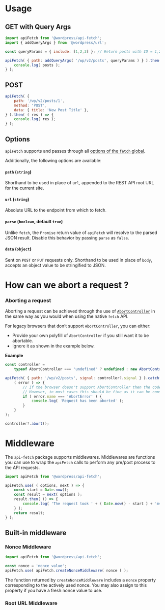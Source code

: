 # Usage

## GET with Query Args

```js
import apiFetch from '@wordpress/api-fetch';
import { addQueryArgs } from '@wordpress/url';

const queryParams = { include: [1,2,3] }; // Return posts with ID = 1,2,3.

apiFetch( { path: addQueryArgs( '/wp/v2/posts', queryParams ) } ).then( ( posts ) => {
    console.log( posts );
} );
```

## POST

```js
apiFetch( {
    path: '/wp/v2/posts/1',
    method: 'POST',
    data: { title: 'New Post Title' },
} ).then( ( res ) => {
    console.log( res );
} );
```

## Options

`apiFetch` supports and passes through all [options of the `fetch` global](https://developer.mozilla.org/en-US/docs/Web/API/WindowOrWorkerGlobalScope/fetch).

Additionally, the following options are available:

#### `path` (`string`)

Shorthand to be used in place of `url`, appended to the REST API root URL for the current site.

#### `url` (`string`)

Absolute URL to the endpoint from which to fetch.

#### `parse` (`boolean`, default `true`)

Unlike `fetch`, the `Promise` return value of `apiFetch` will resolve to the parsed JSON result. Disable this behavior by passing `parse` as `false`.

#### `data` (`object`)

Sent on `POST` or `PUT` requests only. Shorthand to be used in place of `body`, accepts an object value to be stringified to JSON.

# How can we abort a request ?
### Aborting a request

Aborting a request can be achieved through the use of [`AbortController`](https://developer.mozilla.org/en-US/docs/Web/API/AbortController) in the same way as you would when using the native `fetch` API.

For legacy browsers that don’t support `AbortController`, you can either:

- Provide your own polyfill of `AbortController` if you still want it to be abortable.
- Ignore it as shown in the example below.

**Example**

```js
const controller =
    typeof AbortController === 'undefined' ? undefined : new AbortController();

apiFetch( { path: '/wp/v2/posts', signal: controller?.signal } ).catch(
    ( error ) => {
        // If the browser doesn't support AbortController then the code below will never log.
        // However, in most cases this should be fine as it can be considered to be a progressive enhancement.
        if ( error.name === 'AbortError' ) {
            console.log( 'Request has been aborted' );
        }
    }
);

controller?.abort();
```


# Middleware
The `api-fetch` package supports middlewares. Middlewares are functions you can use to wrap the `apiFetch` calls to perform any pre/post process to the API requests.


```js
import apiFetch from '@wordpress/api-fetch';

apiFetch.use( ( options, next ) => {
    const start = Date.now();
    const result = next( options );
    result.then( () => {
        console.log( 'The request took ' + ( Date.now() - start ) + 'ms' );
    } );
    return result;
} );
```

## Built-in middleware
### Nonce Middleware
```js
import apiFetch from '@wordpress/api-fetch';

const nonce = 'nonce value';
apiFetch.use( apiFetch.createNonceMiddleware( nonce ) );
```

The function returned by `createNonceMiddleware` includes a `nonce` property corresponding to the actively used nonce. You may also assign to this property if you have a fresh nonce value to use.
### Root URL Middleware



